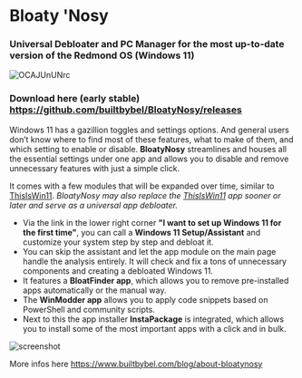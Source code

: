 # Bloaty 'Nosy
### Universal Debloater and PC Manager for the most up-to-date version of the Redmond OS (Windows 11)

![OCAJUnUNrc](https://user-images.githubusercontent.com/57478606/218247253-db0309f6-db24-4bb4-ac62-afdfc7ccd2af.png)


### Download here (early stable) https://github.com/builtbybel/BloatyNosy/releases

Windows 11 has a gazillion toggles and settings options. And general users don’t know where to find most of these features, what to make of them, and which setting to enable or disable. **BloatyNosy** streamlines and houses all the essential settings under one app and allows you to disable and remove unnecessary features with just a simple click. 

It comes with a few modules that will be expanded over time, similar to [ThisIsWin11](https://github.com/builtbybel/ThisIsWin11). 
_BloatyNosy may also replace the [ThisIsWin11](https://github.com/builtbybel/ThisIsWin11) app sooner or later and serve as a universal app debloater._

- Via the link in the lower right corner **"I want to set up Windows 11 for the first time"**, you can call a **Windows 11 Setup/Assistant** and customize your system step by step and debloat it.
- You can skip the assistant and let the app module on the main page handle the analysis entirely. It will check and fix a tons of unnecessary components and creating a debloated Windows 11.
- It features a **BloatFinder app**, which allows you to remove pre-installed apps automatically or the manual way. 
- The **WinModder app** allows you to apply code snippets based on PowerShell and community scripts.
- Next to this the app installer **InstaPackage** is integrated, which allows you to install some of the most important apps with a click and in bulk.


![screenshot](https://github.com/builtbybel/BloatyNosy/blob/main/assets/BloatyNosy.png)



More infos here https://www.builtbybel.com/blog/about-bloatynosy

